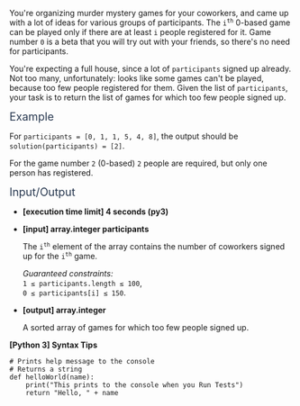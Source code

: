 <p>You're organizing murder mystery games for your coworkers, and came up with a lot of ideas for various groups of participants. The <code>i<sup>th</sup></code> 0-based game can be played only if there are at least <code>i</code> people registered for it. Game number <code>0</code> is a beta that you will try out with your friends, so there's no need for participants.</p>
<p>You're expecting a full house, since a lot of <code>participants</code> signed up already. Not too many, unfortunately: looks like some games can't be played, because too few people registered for them. Given the list of <code>participants</code>, your task is to return the list of games for which too few people signed up.</p>
<p><span class="markdown--header" style="color:#2b3b52;font-size:1.4em">Example</span></p>
<p>For <code>participants = [0, 1, 1, 5, 4, 8]</code>, the output should be<br />
<code>solution(participants) = [2]</code>.</p>
<p>For the game number <code>2</code> (0-based) <code>2</code> people are required, but only one person has registered.</p>
<p><span class="markdown--header" style="color:#2b3b52;font-size:1.4em">Input/Output</span></p>
<ul>
<li>
<p><strong>[execution time limit] 4 seconds (py3)</strong></p>
</li>
<li>
<p><strong>[input] array.integer participants</strong></p>
<p>The <code>i<sup>th</sup></code> element of the array contains the number of coworkers signed up for the <code>i<sup>th</sup></code> game.</p>
<p><em>Guaranteed constraints:</em><br />
<code>1 ≤ participants.length ≤ 100</code>,<br />
<code>0 ≤ participants[i] ≤ 150</code>.</p>
</li>
<li>
<p><strong>[output] array.integer</strong></p>
<p>A sorted array of games for which too few people signed up.</p>
</li>
</ul>
<p><strong>[Python 3] Syntax Tips</strong></p>
<pre><code class="language-python"><span class="hljs-comment"># Prints help message to the console</span>
<span class="hljs-comment"># Returns a string</span>
<span class="hljs-keyword">def</span> <span class="hljs-title function_">helloWorld</span>(<span class="hljs-params">name</span>):
    <span class="hljs-built_in">print</span>(<span class="hljs-string">"This prints to the console when you Run Tests"</span>)
    <span class="hljs-keyword">return</span> <span class="hljs-string">"Hello, "</span> + name

</code></pre>
